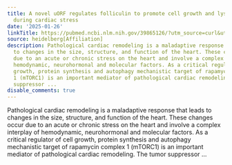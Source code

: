 ```yaml
---
title: A novel uORF regulates folliculin to promote cell growth and lysosomal biogenesis
  during cardiac stress
date: '2025-01-26'
linkTitle: https://pubmed.ncbi.nlm.nih.gov/39865126/?utm_source=curl&utm_medium=rss&utm_campaign=pubmed-2&utm_content=1FakS-2QOkCT8HsMOQP1bCRQ4YzyumYOmxmF0moLsQ3dFB1E9V&fc=20220326224207&ff=20250127170523&v=2.18.0.post9+e462414
source: heidelberg[Affiliation]
description: Pathological cardiac remodeling is a maladaptive response that leads
  to changes in the size, structure, and function of the heart. These changes occur
  due to an acute or chronic stress on the heart and involve a complex interplay of
  hemodynamic, neurohormonal and molecular factors. As a critical regulator of cell
  growth, protein synthesis and autophagy mechanistic target of rapamycin complex
  1 (mTORC1) is an important mediator of pathological cardiac remodeling. The tumor
  suppressor ...
disable_comments: true
---
```

Pathological cardiac remodeling is a maladaptive response that leads to changes in the size, structure, and function of the heart. These changes occur due to an acute or chronic stress on the heart and involve a complex interplay of hemodynamic, neurohormonal and molecular factors. As a critical regulator of cell growth, protein synthesis and autophagy mechanistic target of rapamycin complex 1 (mTORC1) is an important mediator of pathological cardiac remodeling. The tumor suppressor ...